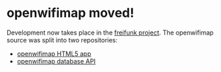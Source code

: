 # openwifimap moved!

Development now takes place in the [freifunk project](https://github.com/freifunk). The openwifimap source was split into two repositories:
* [openwifimap HTML5 app](https://github.com/freifunk/openwifimap-html5)
* [openwifimap database API](https://github.com/freifunk/openwifimap-api)
